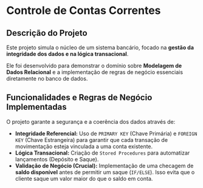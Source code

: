 # Controle de Contas Correntes

## Descrição do Projeto
Este projeto simula o núcleo de um sistema bancário, focado na **gestão da integridade dos dados e na lógica transacional**. 

Ele foi desenvolvido para demonstrar o domínio sobre **Modelagem de Dados Relacional** e a implementação de regras de negócio essenciais diretamente no banco de dados.

## Funcionalidades e Regras de Negócio Implementadas

O projeto garante a segurança e a coerência dos dados através de:

* **Integridade Referencial:** Uso de `PRIMARY KEY` (Chave Primária) e `FOREIGN KEY` (Chave Estrangeira) para garantir que cada transação de movimentação esteja vinculada a uma conta existente.
* **Lógica Transacional:** Criação de `Stored Procedures` para automatizar lançamentos (Depósito e Saque).
* **Validação de Negócio (Crucial):** Implementação de uma checagem de **saldo disponível** antes de permitir um saque (`IF/ELSE`). Isso evita que o cliente saque um valor maior do que o saldo em conta.
